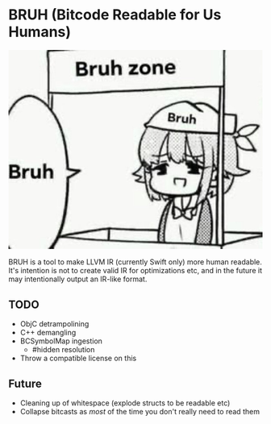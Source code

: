 # BRUH (Bitcode Readable for Us Humans)

![bruh zone](images/bruh.jpg)

BRUH is a tool to make LLVM IR (currently Swift only) more human readable. It's intention is not to create valid IR for optimizations etc, and in the future it may intentionally output an IR-like format.

## TODO

- ObjC detrampolining
- C++ demangling
- BCSymbolMap ingestion
  - #hidden resolution
- Throw a compatible license on this

## Future

- Cleaning up of whitespace (explode structs to be readable etc)
- Collapse bitcasts as _most_ of the time you don't really need to read them
